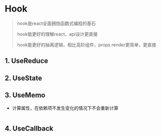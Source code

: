 # Hook

> hook是react全面拥抱函数式编程的基石
>
> hook能更好的理解react，api设计更直接
>
> hook能更好的抽离逻辑，相比高阶组件，props render更简单，更直接

## 1. UseReduce





## 2. UseState



## 3. UseMemo

- 计算属性，在依赖项不发生变化的情况下不会重新计算

```js
```





## 4. UseCallback



